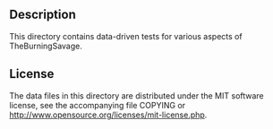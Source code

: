 Description
------------

This directory contains data-driven tests for various aspects of TheBurningSavage.

License
--------

The data files in this directory are distributed under the MIT software
license, see the accompanying file COPYING or
http://www.opensource.org/licenses/mit-license.php.

